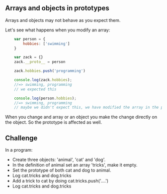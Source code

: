 Arrays and objects in prototypes
---------------------

Arrays and objects may not behave as you expect them. 

Let's see what happens when you modify an array:

```js
	var person = {
		hobbies: ['swimming']
	}

	var zack = {}
	zack.__proto__ = person

	zack.hobbies.push('programming')

	console.log(zack.hobbies);
	//=> swimming, programming
	// we expected this

	console.log(person.hobbies); 
	//=> swimming, programming
	// maybe we didn't expect this, we have modified the array in the prototype object.
```

When you change and array or an object you make the change directly on the object. So the prototype is affected as well.

Challenge
---------

In a program:
- Create three objects: 'animal', 'cat' and 'dog'.
- In the definition of animal set an array 'tricks', make it empty.
- Set the prototype of both cat and dog to animal.
- Log cat.tricks and dog.tricks
- Add a trick to cat by doing cat.tricks.push('....')
- Log cat.tricks and dog.tricks
